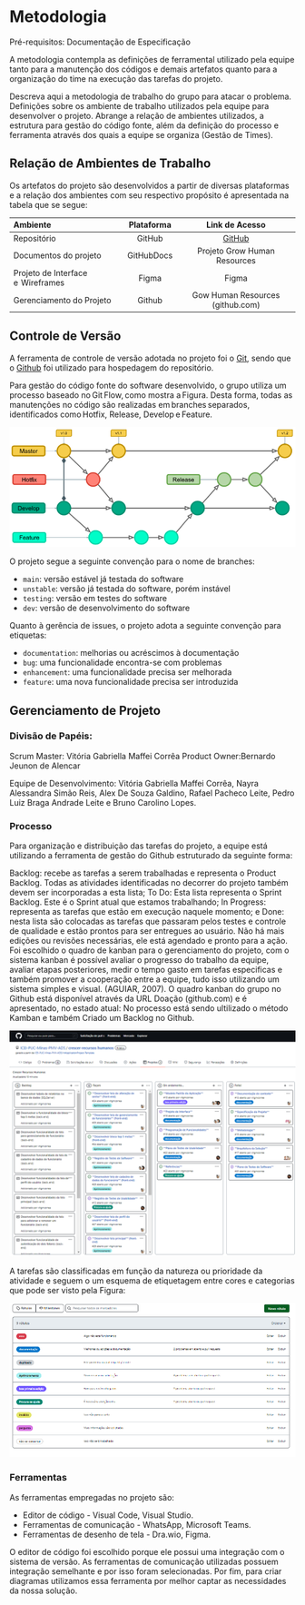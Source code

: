 
# Metodologia

Pré-requisitos: Documentação de Especificação

A metodologia contempla as definições de ferramental utilizado pela equipe tanto para a manutenção dos códigos e demais artefatos quanto para a organização do time na execução das tarefas do projeto.

Descreva aqui a metodologia de trabalho do grupo para atacar o problema. Definições sobre os ambiente de trabalho utilizados pela equipe para desenvolver o projeto. Abrange a relação de ambientes utilizados, a estrutura para gestão do código fonte, além da definição do processo e ferramenta através dos quais a equipe se organiza (Gestão de Times).

## Relação de Ambientes de Trabalho

Os artefatos do projeto são desenvolvidos a partir de diversas plataformas e a relação dos ambientes com seu respectivo propósito é apresentada na tabela que se segue:

Ambiente|Plataforma|Link de Acesso
|:--------|:----------:|:--------------:|
|Repositório|GitHub|  [GitHub](https://github.com/ICEI-PUC-Minas-PMV-ADS/grow-human-resources)|
|Documentos do projeto|GitHubDocs|Projeto Grow Human Resources|[GitHub]()|
|Projeto de Interface e  Wireframes|Figma|Figma |[Figma]() | Ferramenta de colaboração e design de UI/UX rápida e avançada)|
|Gerenciamento do Projeto|Github|Gow Human Resources (github.com)|

## Controle de Versão

A ferramenta de controle de versão adotada no projeto foi o
[Git](https://git-scm.com/), sendo que o [Github](https://github.com)
foi utilizado para hospedagem do repositório.

Para gestão do código fonte do software desenvolvido, o grupo utiliza um processo baseado no Git Flow, como mostra a Figura. Desta forma, todas as manutenções no código são realizadas em branches separados, identificados como Hotfix, Release, Develop e Feature.   

<img src="./img/gitFlow.png">


O projeto segue a seguinte convenção para o nome de branches:

- `main`: versão estável já testada do software
- `unstable`: versão já testada do software, porém instável
- `testing`: versão em testes do software
- `dev`: versão de desenvolvimento do software

Quanto à gerência de issues, o projeto adota a seguinte convenção para
etiquetas:

- `documentation`: melhorias ou acréscimos à documentação
- `bug`: uma funcionalidade encontra-se com problemas
- `enhancement`: uma funcionalidade precisa ser melhorada
- `feature`: uma nova funcionalidade precisa ser introduzida

## Gerenciamento de Projeto

### Divisão de Papéis:

Scrum Master: Vitória Gabriella Maffei Corrêa 
Product Owner:Bernardo Jeunon de Alencar

Equipe de Desenvolvimento: Vitória Gabriella Maffei Corrêa, Nayra Alessandra Simão Reis, Alex De Souza Galdino, Rafael Pacheco Leite, Pedro Luiz Braga Andrade Leite e Bruno Carolino Lopes.



### Processo

Para organização e distribuição das tarefas do projeto, a equipe está utilizando a ferramenta de gestão do Github estruturado da seguinte forma:

Backlog: recebe as tarefas a serem trabalhadas e representa o Product Backlog. Todas as atividades identificadas no decorrer do projeto também devem ser incorporadas a esta lista;
To Do: Esta lista representa o Sprint Backlog. Este é o Sprint atual que estamos trabalhando;
In Progress: representa as tarefas que estão em execução naquele momento; e
Done: nesta lista são colocadas as tarefas que passaram pelos testes e controle de qualidade e estão prontos para ser entregues ao usuário. Não há mais edições ou revisões necessárias, ele está agendado e pronto para a ação.
Foi escolhido o quadro de kanban para o gerenciamento do projeto, com o sistema kanban é possível avaliar o progresso do trabalho da equipe, avaliar etapas posteriores, medir o tempo gasto em tarefas especificas e também promover a cooperação entre a equipe, tudo isso utilizando um sistema simples e visual. (AGUIAR, 2007). O quadro kanban do grupo no Github está disponível através da URL Doação (github.com) e é apresentado, no estado atual:
No processo está sendo ultilizado o método Kamban e também Criado um Backlog no Github.

<img src="./img/gitkamban.png">


A tarefas são classificadas em função da natureza ou prioridade da atividade e seguem o um esquema de etiquetagem entre cores e categorias que pode ser visto pela Figura:

<img src="./img/gitetiquetas.png">
 
### Ferramentas

As ferramentas empregadas no projeto são:

- Editor de código - Visual Code, Visual Studio.
- Ferramentas de comunicação - WhatsApp, Microsoft Teams.
- Ferramentas de desenho de tela - Dra.wio, Figma.

O editor de código foi escolhido porque ele possui uma integração com o
sistema de versão. As ferramentas de comunicação utilizadas possuem
integração semelhante e por isso foram selecionadas. Por fim, para criar
diagramas utilizamos essa ferramenta por melhor captar as
necessidades da nossa solução.

